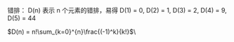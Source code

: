 错排： D(n) 表示 n 个元素的错排，易得 D(1) = 0, D(2) = 1, D(3) = 2, D(4) = 9, D(5) = 44

$D(n) = n!\sum_{k=0}^{n}\frac{(-1)^k}{k!}$\
